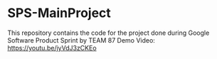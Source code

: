 # SPS-MainProject
This repository contains the code for the project done during Google Software Product Sprint by TEAM 87
Demo Video:
https://youtu.be/jyVdJ3zCKEo
